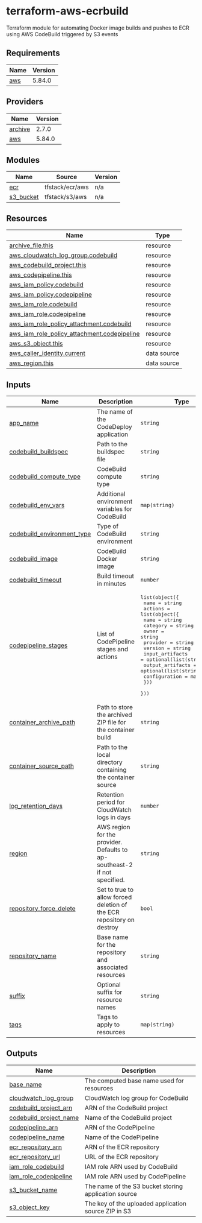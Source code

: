 # terraform-aws-ecrbuild

Terraform module for automating Docker image builds and pushes to ECR using AWS CodeBuild triggered by S3 events

## Requirements

| Name | Version |
|------|---------|
| <a name="requirement_aws"></a> [aws](#requirement\_aws) | 5.84.0 |

## Providers

| Name | Version |
|------|---------|
| <a name="provider_archive"></a> [archive](#provider\_archive) | 2.7.0 |
| <a name="provider_aws"></a> [aws](#provider\_aws) | 5.84.0 |

## Modules

| Name | Source | Version |
|------|--------|---------|
| <a name="module_ecr"></a> [ecr](#module\_ecr) | tfstack/ecr/aws | n/a |
| <a name="module_s3_bucket"></a> [s3\_bucket](#module\_s3\_bucket) | tfstack/s3/aws | n/a |

## Resources

| Name | Type |
|------|------|
| [archive_file.this](https://registry.terraform.io/providers/hashicorp/archive/latest/docs/resources/file) | resource |
| [aws_cloudwatch_log_group.codebuild](https://registry.terraform.io/providers/hashicorp/aws/5.84.0/docs/resources/cloudwatch_log_group) | resource |
| [aws_codebuild_project.this](https://registry.terraform.io/providers/hashicorp/aws/5.84.0/docs/resources/codebuild_project) | resource |
| [aws_codepipeline.this](https://registry.terraform.io/providers/hashicorp/aws/5.84.0/docs/resources/codepipeline) | resource |
| [aws_iam_policy.codebuild](https://registry.terraform.io/providers/hashicorp/aws/5.84.0/docs/resources/iam_policy) | resource |
| [aws_iam_policy.codepipeline](https://registry.terraform.io/providers/hashicorp/aws/5.84.0/docs/resources/iam_policy) | resource |
| [aws_iam_role.codebuild](https://registry.terraform.io/providers/hashicorp/aws/5.84.0/docs/resources/iam_role) | resource |
| [aws_iam_role.codepipeline](https://registry.terraform.io/providers/hashicorp/aws/5.84.0/docs/resources/iam_role) | resource |
| [aws_iam_role_policy_attachment.codebuild](https://registry.terraform.io/providers/hashicorp/aws/5.84.0/docs/resources/iam_role_policy_attachment) | resource |
| [aws_iam_role_policy_attachment.codepipeline](https://registry.terraform.io/providers/hashicorp/aws/5.84.0/docs/resources/iam_role_policy_attachment) | resource |
| [aws_s3_object.this](https://registry.terraform.io/providers/hashicorp/aws/5.84.0/docs/resources/s3_object) | resource |
| [aws_caller_identity.current](https://registry.terraform.io/providers/hashicorp/aws/5.84.0/docs/data-sources/caller_identity) | data source |
| [aws_region.this](https://registry.terraform.io/providers/hashicorp/aws/5.84.0/docs/data-sources/region) | data source |

## Inputs

| Name | Description | Type | Default | Required |
|------|-------------|------|---------|:--------:|
| <a name="input_app_name"></a> [app\_name](#input\_app\_name) | The name of the CodeDeploy application | `string` | n/a | yes |
| <a name="input_codebuild_buildspec"></a> [codebuild\_buildspec](#input\_codebuild\_buildspec) | Path to the buildspec file | `string` | `"buildspec.yml"` | no |
| <a name="input_codebuild_compute_type"></a> [codebuild\_compute\_type](#input\_codebuild\_compute\_type) | CodeBuild compute type | `string` | `"BUILD_GENERAL1_SMALL"` | no |
| <a name="input_codebuild_env_vars"></a> [codebuild\_env\_vars](#input\_codebuild\_env\_vars) | Additional environment variables for CodeBuild | `map(string)` | `{}` | no |
| <a name="input_codebuild_environment_type"></a> [codebuild\_environment\_type](#input\_codebuild\_environment\_type) | Type of CodeBuild environment | `string` | `"LINUX_CONTAINER"` | no |
| <a name="input_codebuild_image"></a> [codebuild\_image](#input\_codebuild\_image) | CodeBuild Docker image | `string` | `"aws/codebuild/standard:5.0"` | no |
| <a name="input_codebuild_timeout"></a> [codebuild\_timeout](#input\_codebuild\_timeout) | Build timeout in minutes | `number` | `10` | no |
| <a name="input_codepipeline_stages"></a> [codepipeline\_stages](#input\_codepipeline\_stages) | List of CodePipeline stages and actions | <pre>list(object({<br/>    name = string<br/>    actions = list(object({<br/>      name             = string<br/>      category         = string<br/>      owner            = string<br/>      provider         = string<br/>      version          = string<br/>      input_artifacts  = optional(list(string))<br/>      output_artifacts = optional(list(string))<br/>      configuration    = map(string)<br/>    }))<br/>  }))</pre> | n/a | yes |
| <a name="input_container_archive_path"></a> [container\_archive\_path](#input\_container\_archive\_path) | Path to store the archived ZIP file for the container build | `string` | n/a | yes |
| <a name="input_container_source_path"></a> [container\_source\_path](#input\_container\_source\_path) | Path to the local directory containing the container source | `string` | n/a | yes |
| <a name="input_log_retention_days"></a> [log\_retention\_days](#input\_log\_retention\_days) | Retention period for CloudWatch logs in days | `number` | `30` | no |
| <a name="input_region"></a> [region](#input\_region) | AWS region for the provider. Defaults to ap-southeast-2 if not specified. | `string` | `"ap-southeast-2"` | no |
| <a name="input_repository_force_delete"></a> [repository\_force\_delete](#input\_repository\_force\_delete) | Set to true to allow forced deletion of the ECR repository on destroy | `bool` | `false` | no |
| <a name="input_repository_name"></a> [repository\_name](#input\_repository\_name) | Base name for the repository and associated resources | `string` | n/a | yes |
| <a name="input_suffix"></a> [suffix](#input\_suffix) | Optional suffix for resource names | `string` | `""` | no |
| <a name="input_tags"></a> [tags](#input\_tags) | Tags to apply to resources | `map(string)` | `{}` | no |

## Outputs

| Name | Description |
|------|-------------|
| <a name="output_base_name"></a> [base\_name](#output\_base\_name) | The computed base name used for resources |
| <a name="output_cloudwatch_log_group"></a> [cloudwatch\_log\_group](#output\_cloudwatch\_log\_group) | CloudWatch log group for CodeBuild |
| <a name="output_codebuild_project_arn"></a> [codebuild\_project\_arn](#output\_codebuild\_project\_arn) | ARN of the CodeBuild project |
| <a name="output_codebuild_project_name"></a> [codebuild\_project\_name](#output\_codebuild\_project\_name) | Name of the CodeBuild project |
| <a name="output_codepipeline_arn"></a> [codepipeline\_arn](#output\_codepipeline\_arn) | ARN of the CodePipeline |
| <a name="output_codepipeline_name"></a> [codepipeline\_name](#output\_codepipeline\_name) | Name of the CodePipeline |
| <a name="output_ecr_repository_arn"></a> [ecr\_repository\_arn](#output\_ecr\_repository\_arn) | ARN of the ECR repository |
| <a name="output_ecr_repository_url"></a> [ecr\_repository\_url](#output\_ecr\_repository\_url) | URL of the ECR repository |
| <a name="output_iam_role_codebuild"></a> [iam\_role\_codebuild](#output\_iam\_role\_codebuild) | IAM role ARN used by CodeBuild |
| <a name="output_iam_role_codepipeline"></a> [iam\_role\_codepipeline](#output\_iam\_role\_codepipeline) | IAM role ARN used by CodePipeline |
| <a name="output_s3_bucket_name"></a> [s3\_bucket\_name](#output\_s3\_bucket\_name) | The name of the S3 bucket storing application source |
| <a name="output_s3_object_key"></a> [s3\_object\_key](#output\_s3\_object\_key) | The key of the uploaded application source ZIP in S3 |
